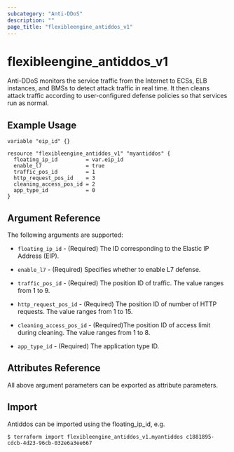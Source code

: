 ```yaml
---
subcategory: "Anti-DDoS"
description: ""
page_title: "flexibleengine_antiddos_v1"
---
```


# flexibleengine_antiddos_v1

Anti-DDoS monitors the service traffic from the Internet to ECSs, ELB instances, and BMSs to detect attack traffic
in real time. It then cleans attack traffic according to user-configured defense policies so that services run as normal.

## Example Usage

```hcl
variable "eip_id" {}

resource "flexibleengine_antiddos_v1" "myantiddos" {
  floating_ip_id         = var.eip_id
  enable_l7              = true
  traffic_pos_id         = 1
  http_request_pos_id    = 3
  cleaning_access_pos_id = 2
  app_type_id            = 0
}
```

## Argument Reference

The following arguments are supported:

* `floating_ip_id` - (Required) The ID corresponding to the Elastic IP Address (EIP).

* `enable_l7` - (Required) Specifies whether to enable L7 defense.

* `traffic_pos_id` - (Required) The position ID of traffic. The value ranges from 1 to 9.

* `http_request_pos_id` - (Required) The position ID of number of HTTP requests. The value ranges from 1 to 15.

* `cleaning_access_pos_id` - (Required)The position ID of access limit during cleaning. The value ranges from 1 to 8.

* `app_type_id` - (Required) The application type ID.

## Attributes Reference

All above argument parameters can be exported as attribute parameters.

## Import

Antiddos can be imported using the floating_ip_id, e.g.

```
$ terraform import flexibleengine_antiddos_v1.myantiddos c1881895-cdcb-4d23-96cb-032e6a3ee667
```
